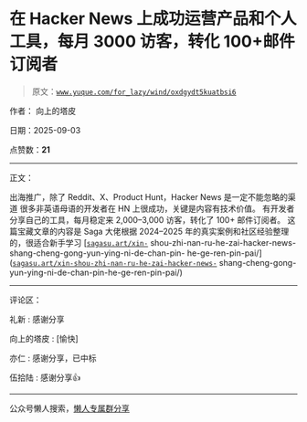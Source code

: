 # 在 Hacker News 上成功运营产品和个人工具，每月 3000 访客，转化 100+邮件订阅者

> 原文：[`www.yuque.com/for_lazy/wind/oxdgydt5kuatbsi6`](https://www.yuque.com/for_lazy/wind/oxdgydt5kuatbsi6)

作者： 向上的塔皮

日期：2025-09-03

点赞数：**21**

* * *

正文：

出海推广，除了 Reddit、X、Product Hunt，Hacker News 是一定不能忽略的渠道 很多非英语母语的开发者在 HN
上很成功，关键是内容有技术价值。 有开发者分享自己的工具，每月稳定来 2,000–3,000 访客，转化了 100+ 邮件订阅者。
这篇宝藏文章的内容是 Saga 大佬根据 2024–2025 年的真实案例和社区经验整理的，很适合新手学习 [[`sagasu.art/xin-`](https://sagasu.art/xin-) shou-zhi-nan-ru-he-zai-hacker-news-shang-cheng-gong-yun-ying-ni-de-chan-pin-
he-ge-ren-pin-pai/]([`sagasu.art/xin-shou-zhi-nan-ru-he-zai-hacker-news-`](https://sagasu.art/xin-shou-zhi-nan-ru-he-zai-hacker-news-) shang-cheng-gong-yun-ying-ni-de-chan-pin-he-ge-ren-pin-pai/)

* * *

评论区：

礼新 : 感谢分享

向上的塔皮 : [愉快]

亦仁 : 感谢分享，已中标

伍拾陆 : 感谢分享👍

* * *

公众号懒人搜索，[懒人专属群分享](https://lazybook.fun/#/blog/group)